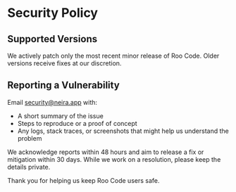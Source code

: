 # Security Policy

## Supported Versions

We actively patch only the most recent minor release of Roo Code. Older versions receive fixes at our discretion.

## Reporting a Vulnerability

Email security@neira.app with:

- A short summary of the issue
- Steps to reproduce or a proof of concept
- Any logs, stack traces, or screenshots that might help us understand the problem

We acknowledge reports within 48 hours and aim to release a fix or mitigation within 30 days. While we work on a resolution, please keep the details private.

Thank you for helping us keep Roo Code users safe.
